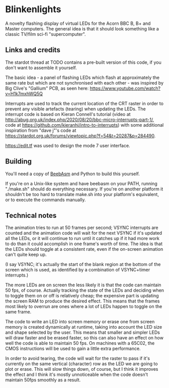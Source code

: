 # Blinkenlights

A novelty flashing display of virtual LEDs for the Acorn BBC B, B+ and Master computers. The general idea is that it should look something like a classic TV/film sci-fi "supercomputer".

## Links and credits

The stardot thread at TODO contains a pre-built version of this code, if you don't want to assemble it yourself.

The basic idea - a panel of flashing LEDs which flash at approximately the same rate but which are not synchronised with each other - was inspired by Big Clive's "Gallium" PCB, as seen here: https://www.youtube.com/watch?v=H1k7mxhWQ5Q

Interrupts are used to track the current location of the CRT raster in order to prevent any visible artefacts (tearing) when updating the LEDs. The interrupt code is based on Kieran Connell's tutorial (video at http://abug.org.uk/index.php/2020/08/20/bbc-micro-interrupts-part-1/, code at https://github.com/kieranhj/intro-to-interrupts) with some additional inspiration from "dave j"'s code at https://stardot.org.uk/forums/viewtopic.php?f=54&t=20287&p=284490.

https://edit.tf was used to design the mode 7 user interface.

## Building

You'll need a copy of [BeebAsm](https://github.com/stardot/beebasm/) and Python to build this yourself.

If you're on a Unix-like system and have beebasm on your PATH, running "./make.sh" should do everything necessary. If you're on another platform it shouldn't be too hard to translate make.sh into your platform's equivalent, or to execute the commands manually.

## Technical notes

The animation tries to run at 50 frames per second; VSYNC interrupts are counted and the animation code will wait for the next VSYNC if it's updated all the LEDs, or it will continue to run until it catches up if it had more work to do than it could accomplish in one frame's worth of time. The idea is that the LEDs should toggle at a consistent rate, even if the on-screen animation can't quite keep up.

(I say VSYNC; it's actually the start of the blank region at the bottom of the screen which is used, as identified by a combination of VSYNC+timer interrupts.)

The more LEDs are on screen the less likely it is that the code can maintain 50 fps, of course. Actually tracking the state of the LEDs and deciding when to toggle them on or off is relatively cheap; the expensive part is updating the screen RAM to produce the desired effect. This means that the frames most likely to overrun are ones where a lot of LEDs happen to toggle on the same frame.

The code to write an LED into screen memory or erase one from screen memory is created dynamically at runtime, taking into account the LED size and shape selected by the user. This means that smaller and simpler LEDs will draw faster and be erased faster, so this can also have an effect on how well the code is able to maintain 50 fps. On machines with a 65C02, the CMOS instructions will be used to gain a little extra performance.

In order to avoid tearing, the code will wait for the raster to pass if it's currently on the same vertical (character) row as the LED we are going to plot or erase. This will slow things down, of course, but I think it improves the effect and I think it's mostly unnoticeable when the code doesn't maintain 50fps smoothly as a result.
